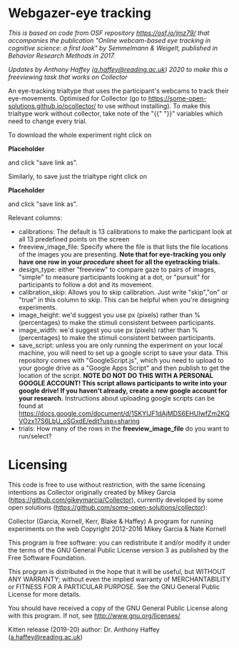 <!--
    Collector (Garcia, Kornell, Kerr, Blake & Haffey)
    A program for running experiments on the web
    Copyright 2012-2016 Mikey Garcia & Nate Kornell


    This program is free software: you can redistribute it and/or modify
    it under the terms of the GNU General Public License version 3 as published by
    the Free Software Foundation.

    This program is distributed in the hope that it will be useful,
    but WITHOUT ANY WARRANTY; without even the implied warranty of
    MERCHANTABILITY or FITNESS FOR A PARTICULAR PURPOSE.  See the
    GNU General Public License for more details.

    You should have received a copy of the GNU General Public License
    along with this program.  If not, see <http://www.gnu.org/licenses/>

	Kitten release (2019-20) author: Dr. Anthony Haffey (a.haffey@reading.ac.uk)
-->
# Webgazer-eye tracking

*This is based on code from OSF repository https://osf.io/jmz79/ that accompanies the publication "Online webcam-based eye tracking in cognitive science: a first look" by Semmelmann & Weigelt, published in Behavior Research Methods in 2017.*
  
*Updates by Anthony Haffey (a.haffey@reading.ac.uk) 2020 to make this a freeviewing task that works on Collector*

An eye-tracking trialtype that uses the participant's webcams to track their eye-movements.
Optimised for Collector (go to https://some-open-solutions.github.io/ocollector/ to use without installing).
To make this trialtype work without collector, take note of the "{{" "}}" variables which need to change every trial.

To download the whole experiment right click on

__Placeholder__

and click "save link as". 

Similarly, to save just the trialtype right click on 

__Placeholder__

and click "save link as".

Relevant columns:
- calibrations: The default is 13 calibrations to make the participant look at all 13 predefined points on the screen
- freeview_image_file: Specify where the file is that lists the file locations of the images you are presenting. **Note that for eye-tracking you only have one row in your *procedure* sheet for all the eyetracking trials.**
- design_type: either "freeview" to compare gaze to pairs of images, "simple" to measure participants looking at a dot, or "pursuit" for participants to follow a dot and its movement.
- calibration_skip: Allows you to skip calibration. Just write "skip","on" or "true" in this column to skip. This can be helpful when you're designing experiments.
- image_height: we'd suggest you use px (pixels) rather than % (percentages) to make the stimuli consistent between participants.
- image_width: we'd suggest you use px (pixels) rather than % (percentages) to make the stimuli consistent between participants.
- save_script: unless you are only running the experiment on your local machine, you will need to set up a google script to save your data. This repository comes with "GoogleScript.js", which you need to upload to your google drive as a "Google Apps Script" and then publish to get the location of the script. **NOTE DO NOT DO THIS WITH A PERSONAL GOOGLE ACCOUNT! This script allows participants to write into your google drive! If you haven't already, create a new google account for your research.** Instructions about uploading google scripts can be found at https://docs.google.com/document/d/1SKYIJF1dAjMDS6EHUIwfZm2KQVOzx17S6LbU_oSGxdE/edit?usp=sharing
- trials: How many of the rows in the **freeview_image_file** do you want to run/select?

# Licensing
This code is free to use without restriction, with the same licensing intentions as Collector originally created by Mikey Garcia (https://github.com/gikeymarcia/Collector), currently developed by some open solutions (https://github.com/some-open-solutions/collector):

Collector (Garcia, Kornell, Kerr, Blake & Haffey)
A program for running experiments on the web
Copyright 2012-2016 Mikey Garcia & Nate Kornell


This program is free software: you can redistribute it and/or modify
it under the terms of the GNU General Public License version 3 as published by
the Free Software Foundation.

This program is distributed in the hope that it will be useful,
but WITHOUT ANY WARRANTY; without even the implied warranty of
MERCHANTABILITY or FITNESS FOR A PARTICULAR PURPOSE.  See the
GNU General Public License for more details.

You should have received a copy of the GNU General Public License
along with this program.  If not, see <http://www.gnu.org/licenses/>

Kitten release (2019-20) author: Dr. Anthony Haffey (a.haffey@reading.ac.uk)
